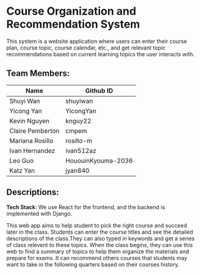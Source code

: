 # Course Organization and Recommendation System

This system is a website application where users can enter their course plan, course topic, course calendar, etc., 
and get relevant topic recommendations based on current learning topics the user interacts with.

## Team Members: ##
| Name             | Github ID           |
| ---------------- | ------------------- |
| Shuyi Wan        | shuyiwan            |
| Yicong Yan	     | YicongYan           |
| Kevin Nguyen     | knguy22             |
| Claire Pemberton | cmpem               |
| Mariana Rosillo	 | rosillo-m           |
| Ivan Hernandez	 | ivan512az           |
| Leo Guo	         | HououinKyouma-2036  |
| Katz Yan	       | jyan840             |

## Descriptions: ##
**Tech Stack**: We use React for the frontend, and the backend is implemented with Django. 

This web app aims to help student to pick the right course and succeed later in the class. Students can enter the course titles and see the detailed descriptions of the class.They can also typed in keywords and get a series of class relevent to these topics. When the class begins, they can use this web to find a summary of topics to help them organize the materials and prepare for exams. It can recommend others courses that students may want to take in the following quarters based on their courses history. 

  
